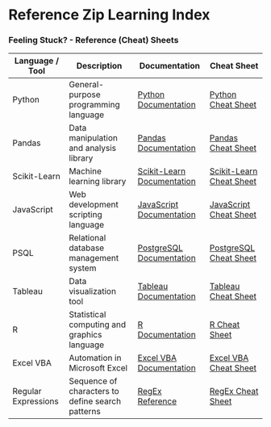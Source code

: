 # Reference Zip Learning Index

<h3 align="left">Feeling Stuck? - Reference (Cheat) Sheets</h3>

| Language / Tool | Description | Documentation | Cheat Sheet |
| --------------- | ----------- | ------------- | ----------- |
| Python | General-purpose programming language | [Python Documentation](https://www.python.org/doc/) | [Python Cheat Sheet](https://perso.limsi.fr/pointal/_media/python:cours:mementopython3-english.pdf) |
| Pandas | Data manipulation and analysis library | [Pandas Documentation](https://pandas.pydata.org/docs/) | [Pandas Cheat Sheet](https://pandas.pydata.org/Pandas_Cheat_Sheet.pdf) |
| Scikit-Learn | Machine learning library | [Scikit-Learn Documentation](https://scikit-learn.org/stable/documentation.html) | [Scikit-Learn Cheat Sheet](https://scikit-learn.org/stable/tutorial/machine_learning_map/index.html) |
| JavaScript | Web development scripting language | [JavaScript Documentation](https://developer.mozilla.org/en-US/docs/Web/JavaScript) | [JavaScript Cheat Sheet](https://htmlcheatsheet.com/js/) |
| PSQL | Relational database management system | [PostgreSQL Documentation](https://www.postgresql.org/docs/) | [PostgreSQL Cheat Sheet](https://www.postgresqltutorial.com/postgresql-cheat-sheet/) |
| Tableau | Data visualization tool | [Tableau Documentation](https://help.tableau.com/current/pro/desktop/en-us.htm) | [Tableau Cheat Sheet](https://help.tableau.com/current/pro/desktop/en-us/cheatsheet.htm) |
| R | Statistical computing and graphics language | [R Documentation](https://cran.r-project.org/manuals.html) | [R Cheat Sheet](https://www.rstudio.com/wp-content/uploads/2016/10/r-cheat-sheet-3.pdf) |
| Excel VBA | Automation in Microsoft Excel | [Excel VBA Documentation](https://docs.microsoft.com/en-us/office/vba/api/overview/excel) | [Excel VBA Cheat Sheet](https://www.excel-vba.com/excel-vba-contents.htm) |
| Regular Expressions | Sequence of characters to define search patterns | [RegEx Reference](https://www.rexegg.com/) | [RegEx Cheat Sheet](https://www.rexegg.com/regex-quickstart.html#ref) |
